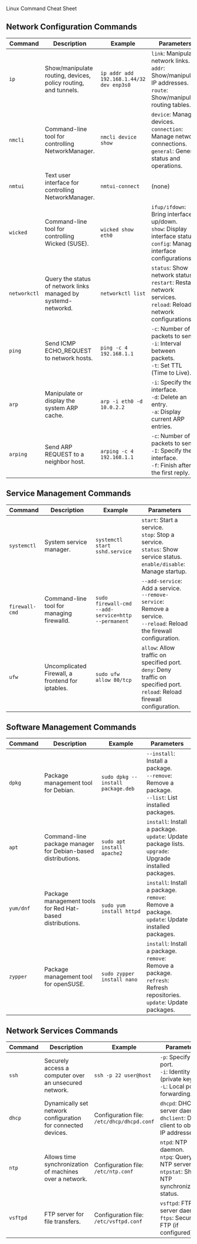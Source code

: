 Linux Command Cheat Sheet

## Network Configuration Commands

| Command      | Description                                                    | Example                                  | Parameters                                                                                                                      |
| ------------ | -------------------------------------------------------------- | ---------------------------------------- | ------------------------------------------------------------------------------------------------------------------------------- |
| `ip`         | Show/manipulate routing, devices, policy routing, and tunnels. | `ip addr add 192.168.1.44/32 dev enp3s0` | `link`: Manipulate network links. <br> `addr`: Show/manipulate IP addresses. <br> `route`: Show/manipulate routing tables.      |
| `nmcli`      | Command-line tool for controlling NetworkManager.              | `nmcli device show`                      | `device`: Manage devices. <br> `connection`: Manage network connections. <br> `general`: General status and operations.         |
| `nmtui`      | Text user interface for controlling NetworkManager.            | `nmtui-connect`                          | (none)                                                                                                                          |
| `wicked`     | Command-line tool for controlling Wicked (SUSE).               | `wicked show eth0`                       | `ifup/ifdown`: Bring interfaces up/down. <br> `show`: Display interface status. <br> `config`: Manage interface configurations. |
| `networkctl` | Query the status of network links managed by systemd-networkd. | `networkctl list`                        | `status`: Show network status. <br> `restart`: Restart network services. <br> `reload`: Reload network configurations.          |
| `ping`       | Send ICMP ECHO_REQUEST to network hosts.                       | `ping -c 4 192.168.1.1`                  | `-c`: Number of packets to send. <br> `-i`: Interval between packets. <br> `-t`: Set TTL (Time to Live).                        |
| `arp`        | Manipulate or display the system ARP cache.                    | `arp -i eth0 -d 10.0.2.2`                | `-i`: Specify the interface. <br> `-d`: Delete an entry. <br> `-a`: Display current ARP entries.                                |
| `arping`     | Send ARP REQUEST to a neighbor host.                           | `arping -c 4 192.168.1.1`                | `-c`: Number of packets to send. <br> `-I`: Specify the interface. <br> `-f`: Finish after the first reply.                     |

## Service Management Commands

| Command        | Description                                      | Example                                            | Parameters                                                                                                                           |
| -------------- | ------------------------------------------------ | -------------------------------------------------- | ------------------------------------------------------------------------------------------------------------------------------------ |
| `systemctl`    | System service manager.                          | `systemctl start sshd.service`                     | `start`: Start a service. <br> `stop`: Stop a service. <br> `status`: Show service status. <br> `enable/disable`: Manage startup.    |
| `firewall-cmd` | Command-line tool for managing firewalld.        | `sudo firewall-cmd --add-service=http --permanent` | `--add-service`: Add a service. <br> `--remove-service`: Remove a service. <br> `--reload`: Reload the firewall configuration.       |
| `ufw`          | Uncomplicated Firewall, a frontend for iptables. | `sudo ufw allow 80/tcp`                            | `allow`: Allow traffic on specified port. <br> `deny`: Deny traffic on specified port. <br> `reload`: Reload firewall configuration. |

## Software Management Commands

| Command   | Description                                                  | Example                           | Parameters                                                                                                                           |
| --------- | ------------------------------------------------------------ | --------------------------------- | ------------------------------------------------------------------------------------------------------------------------------------ |
| `dpkg`    | Package management tool for Debian.                          | `sudo dpkg --install package.deb` | `--install`: Install a package. <br> `--remove`: Remove a package. <br> `--list`: List installed packages.                           |
| `apt`     | Command-line package manager for Debian-based distributions. | `sudo apt install apache2`        | `install`: Install a package. <br> `update`: Update package lists. <br> `upgrade`: Upgrade installed packages.                       |
| `yum/dnf` | Package management tools for Red Hat-based distributions.    | `sudo yum install httpd`          | `install`: Install a package. <br> `remove`: Remove a package. <br> `update`: Update installed packages.                             |
| `zypper`  | Package management tool for openSUSE.                        | `sudo zypper install nano`        | `install`: Install a package. <br> `remove`: Remove a package. <br> `refresh`: Refresh repositories. <br> `update`: Update packages. |

## Network Services Commands

| Command  | Description                                                  | Example                                    | Parameters                                                                                           |
| -------- | ------------------------------------------------------------ | ------------------------------------------ | ---------------------------------------------------------------------------------------------------- |
| `ssh`    | Securely access a computer over an unsecured network.        | `ssh -p 22 user@host`                      | `-p`: Specify the port. <br> `-i`: Identity file (private key). <br> `-L`: Local port forwarding.    |
| `dhcp`   | Dynamically set network configuration for connected devices. | Configuration file: `/etc/dhcp/dhcpd.conf` | `dhcpd`: DHCP server daemon. <br> `dhclient`: DHCP client to obtain IP addresses.                    |
| `ntp`    | Allows time synchronization of machines over a network.      | Configuration file: `/etc/ntp.conf`        | `ntpd`: NTP daemon. <br> `ntpq`: Query NTP servers. <br> `ntpstat`: Show NTP synchronization status. |
| `vsftpd` | FTP server for file transfers.                               | Configuration file: `/etc/vsftpd.conf`     | `vsftpd`: FTP server daemon. <br> `ftps`: Secure FTP (if configured).                                |
